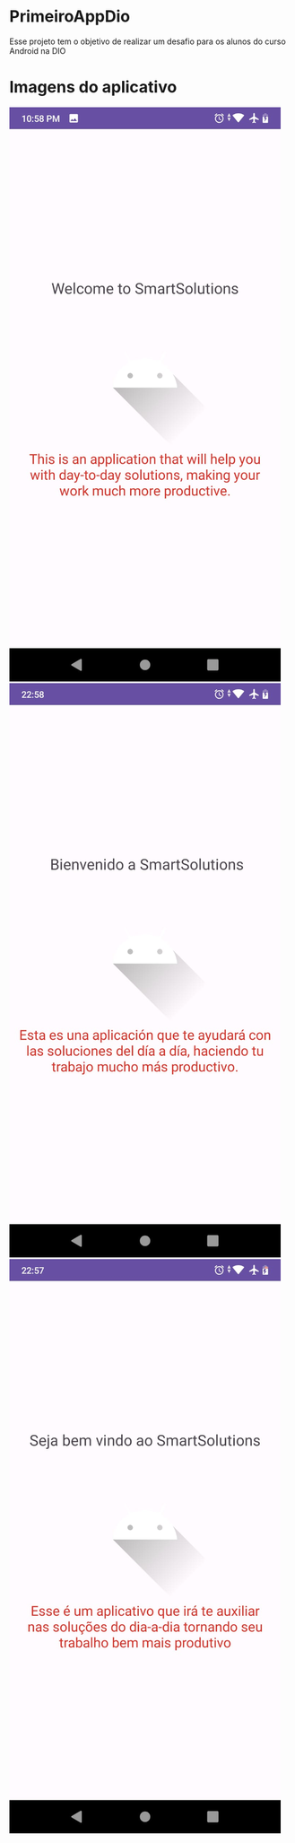 # PrimeiroAppDio
Esse projeto tem o objetivo de realizar um desafio para os alunos do curso Android na DIO

<h1>Imagens do aplicativo</h1>
<img src="app/src/main/res/drawable/img_app_1.jpeg">
<img src="app/src/main/res/drawable/img_app_2.jpeg">
<img src="app/src/main/res/drawable/img_app_3.jpeg">
